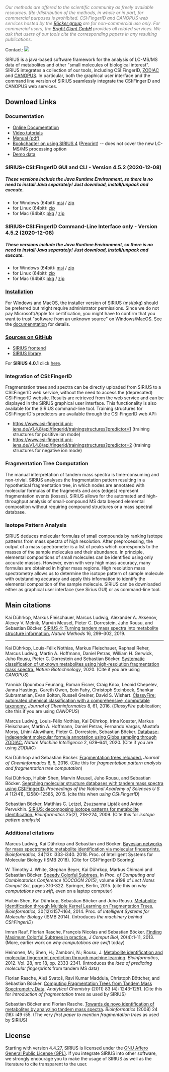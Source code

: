 *<span style="color: #808080;">Our methods are offered to the scientific community as freely available resources. (Re-)distribution of the
methods, in whole or in part, for commercial purposes is prohibited.
CSI:FingerID and CANOPUS web services hosted by the [Böcker group](https://bio.informatik.uni-jena.de/) are for non-commercial use only. 
For commercial users, the [Bright Giant GmbH](https://bright-giant.com) provides all related services.
We ask that users of our tools cite the corresponding papers in any resulting publications.</span>*

Contact: ![](https://raw.githubusercontent.com/boecker-lab/sirius_frontend/release/manual/source/siriusMailtrans.png)

SIRIUS is a java-based software framework for the analysis of LC-MS/MS data of metabolites and other "small molecules of biological interest".
SIRIUS integrates a collection of our tools, including CSI:FingerID, [ZODIAC](https://bio.informatik.uni-jena.de/software/zodiac/) and 
[CANOPUS](https://bio.informatik.uni-jena.de/software/canopus/). In particular, both the
graphical user interface and the command line version of SIRIUS seamlessly integrate the CSI:FingerID and CANOPUS web services.

## Download Links

### Documentation
- [Online Documentation](https://boecker-lab.github.io/docs.sirius.github.io/)
- [Video tutorials](https://www.youtube.com/channel/UCIbW_ZFSADRUQ-T5nmgU4VA/featured)
- [Manual (pdf)](https://bio.informatik.uni-jena.de/repository/list/dist-release-local/de/unijena/bioinf/ms/manual/4.5.1/manual-4.5.1-manual.pdf)
- [Bookchapter on using SIRIUS 4](https://doi.org/10.1007/978-1-0716-0239-3_11) ([Preprint](https://bio.informatik.uni-jena.de/wp/wp-content/uploads/2020/12/SIRIUS4_book_chapter_preprint.pdf)) -- does not cover the new LC-MS/MS processing option
- [Demo data](https://bio.informatik.uni-jena.de/wp/wp-content/uploads/2015/05/demo.zip)

<!--begin download-->

### SIRIUS+CSI:FingerID GUI and CLI - Version 4.5.2 (2020-12-08)
##### These versions include the Java Runtime Environment, so there is no need to install Java separately! Just download, install/unpack and execute.
- for Windows (64bit): [msi](https://bio.informatik.uni-jena.de/repository/dist-release-local/de/unijena/bioinf/ms/sirius/4.5.2/sirius-4.5.2-win64.msi) / [zip](https://bio.informatik.uni-jena.de/repository/dist-release-local/de/unijena/bioinf/ms/sirius/4.5.2/sirius-4.5.2-win64.zip)
- for Linux (64bit): [zip](https://bio.informatik.uni-jena.de/repository/dist-release-local/de/unijena/bioinf/ms/sirius/4.5.2/sirius-4.5.2-linux64.zip)
- for Mac (64bit): [pkg](https://bio.informatik.uni-jena.de/repository/dist-release-local/de/unijena/bioinf/ms/sirius/4.5.2/sirius-4.5.2-osx64.pkg) / [zip](https://bio.informatik.uni-jena.de/repository/dist-release-local/de/unijena/bioinf/ms/sirius/4.5.2/sirius-4.5.2-osx64.zip)

### SIRIUS+CSI:FingerID Command-Line Interface only - Version 4.5.2 (2020-12-08)
##### These versions include the Java Runtime Environment, so there is no need to install Java separately! Just download, install/unpack and execute.
- for Windows (64bit): [msi](https://bio.informatik.uni-jena.de/repository/dist-release-local/de/unijena/bioinf/ms/sirius/4.5.2/sirius-4.5.2-win64-headless.msi) / [zip](https://bio.informatik.uni-jena.de/repository/dist-release-local/de/unijena/bioinf/ms/sirius/4.5.2/sirius-4.5.2-win64-headless.zip)
- for Linux (64bit): [zip](https://bio.informatik.uni-jena.de/repository/dist-release-local/de/unijena/bioinf/ms/sirius/4.5.2/sirius-4.5.2-linux64-headless.zip)
- for Mac (64bit): [pkg](https://bio.informatik.uni-jena.de/repository/dist-release-local/de/unijena/bioinf/ms/sirius/4.5.2/sirius-4.5.2-osx64-headless.pkg) / [zip](https://bio.informatik.uni-jena.de/repository/dist-release-local/de/unijena/bioinf/ms/sirius/4.5.2/sirius-4.5.2-osx64-headless.zip)


<!--end download-->

### [Installation](https://boecker-lab.github.io/docs.sirius.github.io/install)
For  Windows and MacOS, the installer version of SIRIUS (msi/pkg) should be preferred but might require administrator permissions.
Since we do not pay Microsoft/Apple for certification, you might have to confirm that you want to trust "software from an unknown source" on Windows/MacOS.
See the [documenntation](https://boecker-lab.github.io/docs.sirius.github.io/install) for details.

### [Sources on GitHub](https://github.com/boecker-lab)
- [SIRIUS frontend](https://github.com/boecker-lab/sirius)
- [SIRIUS library](https://github.com/boecker-lab/sirius-libs)

For **SIRIUS 4.0.1** click [here](https://bio.informatik.uni-jena.de/software/sirius-4-0-1/).

### Integration of CSI:FingerID

Fragmentation trees and spectra can be directly uploaded from SIRIUS to a CSI:FingerID web service, without the need to access the (deprecated) CSI:FingerID
website. Results are retrieved from the web service and can be displayed in the SIRIUS graphical user interface. This functionality is
also available for the SIRIUS command-line tool. Training structures for CSI:FingerID's predictors are available through the CSI:FingerID web API:
<!--begin training-->

- https://www.csi-fingerid.uni-jena.de/v1.4.8/api/fingerid/trainingstructures?predictor=1 (training structures for positive ion mode)
- https://www.csi-fingerid.uni-jena.de/v1.4.8/api/fingerid/trainingstructures?predictor=2 (training structures for negative ion mode)

<!--end training-->

### Fragmentation Tree Computation

The manual interpretation of tandem mass spectra is time-consuming and
non-trivial. SIRIUS analyses the fragmentation pattern resulting in
a hypothetical fragmentation tree, in which nodes are annotated with
molecular formulas of the fragments and arcs (edges) represent fragmentation
events (losses). SIRIUS allows for the automated and high-throughput analysis of
small-compound MS data beyond elemental composition without requiring
compound structures or a mass spectral database.

### Isotope Pattern Analysis

SIRIUS deduces molecular formulas of small compounds by ranking isotope
patterns from mass spectra of high resolution. After preprocessing, the
output of a mass spectrometer is a list of peaks which corresponds to
the masses of the sample molecules and their abundance. In principle,
elemental compositions of small molecules can be identified using only
accurate masses. However, even with very high mass accuracy, many
formulas are obtained in higher mass regions. High resolution mass
spectrometry allows us to determine the isotope pattern of sample
molecule with outstanding accuracy and apply this information to
identify the elemental composition of the sample molecule. SIRIUS can be
downloaded either as graphical user interface (see Sirius GUI) or as
command-line tool.

<!--begin cite-->
## Main citations

Kai Dührkop, Markus Fleischauer, Marcus Ludwig, Alexander A. Aksenov, Alexey V. Melnik, Marvin Meusel, Pieter C. Dorrestein, Juho Rousu, and Sebastian Böcker, 
[SIRIUS 4: Turning tandem mass spectra into metabolite structure information.](https://doi.org/10.1038/s41592-019-0344-8)
*Nature Methods* 16, 299–302, 2019.

---
Kai Dührkop, Louis-Félix Nothias, Markus Fleischauer, Raphael Reher, Marcus Ludwig, Martin A. Hoffmann, Daniel Petras, William H. Gerwick, Juho Rousu, Pieter C. Dorrestein and Sebastian Böcker.
[Systematic classification of unknown metabolites using high-resolution fragmentation mass spectra.](https://doi.org/10.1038/s41587-020-0740-8)
*Nature Biotechnology*, 2020.
(Cite if you are using *CANOPUS*)

Yannick Djoumbou Feunang, Roman Eisner, Craig Knox, Leonid Chepelev, Janna Hastings, Gareth Owen, Eoin Fahy, Christoph Steinbeck, Shankar Subramanian, Evan Bolton, Russell Greiner, David S. Wishart.
[ClassyFire: automated chemical classification with a comprehensive, computable taxonomy.](https://doi.org/10.1186/s13321-016-0174-y)
*Journal of Cheminformatics* 8, 61, 2016. (*ClassyFire* publication; cite this if you are using *CANOPUS*)

Marcus Ludwig, Louis-Félix Nothias, Kai Dührkop, Irina Koester, Markus Fleischauer, Martin A. Hoffmann, Daniel Petras, Fernando Vargas, Mustafa Morsy, Lihini Aluwihare, Pieter C. Dorrestein, Sebastian Böcker.
[Database-independent molecular formula annotation using Gibbs sampling through ZODIAC.](https://doi.org/10.1038/s42256-020-00234-6)
*Nature Machine Intelligence* 2, 629–641, 2020.
(Cite if you are using *ZODIAC*)

Kai Dührkop and Sebastian Böcker.
[Fragmentation trees reloaded.](http://dx.doi.org/10.1007/978-3-319-16706-0_10)
*Journal of Cheminformatics* 8, 5, 2016.
(Cite this for *fragmentation pattern analysis and fragmentation tree computation*) 

Kai Dührkop, Huibin Shen, Marvin Meusel, Juho Rousu, and Sebastian Böcker.
[Searching molecular structure databases with tandem mass spectra using CSI:FingerID](http://dx.doi.org/10.1073/pnas.1509788112).
*Proceedings of the National Academy of Sciences U S A* 112(41), 12580-12585, 2015.
(cite this when *using CSI:FingerID*) 

Sebastian Böcker, Matthias C. Letzel, Zsuzsanna Lipták and Anton Pervukhin.
[SIRIUS: decomposing isotope patterns for metabolite identification.](http://bioinformatics.oxfordjournals.org/content/25/2/218.full)
*Bioinformatics* 25(2), 218-224, 2009.
(Cite this for *isotope pattern analysis*)

### Additional citations

Marcus Ludwig, Kai Dührkop and Sebastian and Böcker.
[Bayesian networks for mass spectrometric metabolite identification via molecular fingerprints.](http://doi.org/10.1093/bioinformatics/bty245) 
*Bioinformatics*, 34(13): i333-i340. 2018. Proc. of Intelligent Systems for Molecular Biology (ISMB 2018). (Cite for CSI:FingerID Scoring) 

W. Timothy J. White, Stephan Beyer, Kai Dührkop, Markus Chimani and
Sebastian Böcker. [Speedy Colorful
Subtrees.](http://dx.doi.org/10.1007/978-3-319-16706-0_10) In *Proc. of
Computing and Combinatorics Conference (COCOON 2015)*, volume 9198 of
*Lect Notes Comput Sci*, pages 310-322. Springer, Berlin, 2015. (cite
this on *why computations are swift*, even on a laptop computer) 

Huibin Shen, Kai Dührkop, Sebastian Böcker and Juho Rousu. [Metabolite
Identification through Multiple Kernel Learning on Fragmentation
Trees.](http://dx.doi.org/10.1093/bioinformatics/btu275)
*Bioinformatics*, 30(12):i157-i164, 2014. Proc. of *Intelligent Systems
for Molecular Biology* (ISMB 2014). (Introduces *the machinery behind
CSI:FingerID*)

Imran Rauf, Florian Rasche, François Nicolas and
Sebastian Böcker. [Finding Maximum Colorful Subtrees in
practice.](http://dx.doi.org/10.1089/cmb.2012.0083) *J Comput Biol*,
20(4):1-11, 2013. (More, earlier work on *why computations are swift*
today)

Heinonen, M.; Shen, H.; Zamboni, N.; Rousu, J. [Metabolite
identification and molecular fingerprint prediction through machine
learning](http://dx.doi.org/10.1093/bioinformatics/bts437).
*Bioinformatics*, 2012. Vol. 28, nro 18, pp. 2333-2341. (Introduces the
*idea of predicting molecular fingerprints* from tandem MS data)

Florian Rasche, Aleš Svatoš, Ravi Kumar Maddula, Christoph Böttcher, and
Sebastian Böcker. [Computing Fragmentation Trees from Tandem Mass
Spectrometry
Data](http://pubs.acs.org/doi/abs/10.1021/ac101825k). *Analytical
Chemistry* (2011) 83 (4): 1243–1251. (Cite this for *introduction of
fragmentation trees* as used by SIRIUS)

Sebastian Böcker and Florian Rasche. [Towards de novo identification of metabolites by analyzing
tandem mass
spectra](http://bioinformatics.oxfordjournals.org/content/24/16/i49.abstract).
*Bioinformatics* (2008) 24 (16): i49-i55. (The very *first paper to
mention fragmentation trees* as used by SIRIUS)

<!--end cite-->

## License

Starting with version 4.4.27, SIRIUS is licensed under the [GNU Affero General
Public License (GPL)](https://www.gnu.org/licenses/agpl-3.0.txt). If you integrate SIRIUS into other software, we
strongly encourage you to make the usage of SIRIUS as well as the literature to cite transparent to the user.


